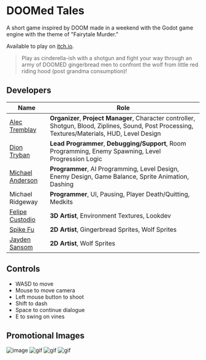 # DOOMed Tales

A short game inspired by DOOM made in a weekend with the Godot game engine with the theme of "Fairytale Murder."

Available to play on [itch.io](https://alectrem.itch.io/doomed-tales).

> Play as cinderella-ish with a shotgun and fight your way through an army of DOOMED gingerbread men to confront the wolf from little red riding hood (post grandma consumption)!

## Developers
| Name | Role |
| - | - |
| [Alec Tremblay](https://www.linkedin.com/in/alectremblay/) | **Organizer**, **Project Manager**, Character controller, Shotgun, Blood, Ziplines, Sound, Post Processing, Textures/Materials, HUD, Level Design |
| [Dion Tryban](https://www.linkedin.com/in/diontryban/) | **Lead Programmer**, **Debugging/Support**, Room Programming, Enemy Spawning, Level Progression Logic |
| [Michael Anderson](https://www.linkedin.com/in/michael-anderson-58008419a/) | **Programmer**, AI Programming, Level Design, Enemy Design, Game Balance, Sprite Animation, Dashing |
| Michael Ridgeway | **Programmer**, UI, Pausing, Player Death/Quitting, Medkits |
| [Felipe Custodio](https://www.linkedin.com/in/fcustodio1/) | **3D Artist**, Environment Textures, Lookdev |
| [Spike Fu](https://www.linkedin.com/in/meiwen-fu/) | **2D Artist**, Gingerbread Sprites, Wolf Sprites |
| [Jayden Sansom](https://www.linkedin.com/in/jaydensansom/) | **2D Artist**, Wolf Sprites |

## Controls
- WASD to move
- Mouse to move camera
- Left mouse button to shoot
- Shift to dash
- Space to continue dialogue
- E to swing on vines

## Promotional Images
![image](https://github.com/BillyJoelsNightmareExplosion/stupidAssCastle/assets/29845000/975507de-5ded-40a8-aa20-dedb8021b0be)
![gif](https://img.itch.zone/aW1hZ2UvMjE3NTg0Mi8xMjg1Mzc4My5naWY=/original/OlNBzm.gif)
![gif](https://img.itch.zone/aW1hZ2UvMjE3NTg0Mi8xMjg1Mzc4NC5naWY=/original/KzS1KX.gif)
![gif](https://img.itch.zone/aW1hZ2UvMjE3NTg0Mi8xMjg1Mzc4NS5naWY=/original/LZL2FM.gif)
